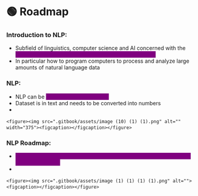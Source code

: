 # 🟢 Roadmap

### Introduction to NLP:

* Subfield of linguistics, computer science and AI concerned with the <mark style="color:purple;background-color:purple;">**interactions between computers and human language**</mark>
* In particular how to program computers to process and analyze large amounts of natural language data

### NLP:

* NLP can be <mark style="color:purple;background-color:purple;">**used in ML as well as DL**</mark>
* Dataset is in text and needs to be converted into numbers
*

    <figure><img src=".gitbook/assets/image (10) (1) (1).png" alt="" width="375"><figcaption></figcaption></figure>

### NLP Roadmap:

* <mark style="color:purple;background-color:purple;">**Text preprocessing means how we can clean the data and make the data more usable**</mark>
*

    <figure><img src=".gitbook/assets/image (1) (1) (1) (1).png" alt=""><figcaption></figcaption></figure>
